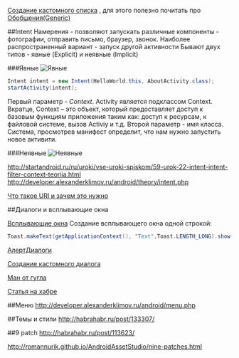 [Создание кастомного списка](http://habrahabr.ru/post/133575/) , для этого полезно почитать про [Обобщения(Generic)](http://developer.alexanderklimov.ru/android/java/generic.php)

##Intent
Намерения - позволяют запускать различные компоненты - фотографии, отправить письмо, браузер, звонок. Наиболее распространенный
вариант - запуск другой активности
Бывают двух типов - явные (Explicit) и неявные (Implicit)

###Явные
![Явные](https://lh4.googleusercontent.com/-zJcXjNOv0wk/Ton0Jh7sU4I/AAAAAAAAAa4/8j80xc1nbGM/s800/20111003_L0022_L_ExplicitIntent.jpg] "Явные")
```java
Intent intent = new Intent(HelloWorld.this, AboutActivity.class);
startActivity(intent);
```
Первый параметр - *Context*. Activity является подклассом Context. 
Вкратце, Context – это объект, который предоставляет доступ к базовым функциям приложения таким как: доступ к ресурсам, к файловой системе, вызов Activiy и т.д. 
Второй параметр - имя класса. Система, просмотрев манифест определит, что нам нужно запустить новое активити. 


###Неявные
![Неявные](https://lh4.googleusercontent.com/-uLJgLPXCzOg/Ton0Jjr0CZI/AAAAAAAAAa8/ThvAvfrju1g/s800/20111003_L0022_L_ImplicitIntent.jpg] "Неявные")


http://startandroid.ru/ru/uroki/vse-uroki-spiskom/59-urok-22-intent-intent-filter-context-teorija.html
http://developer.alexanderklimov.ru/android/theory/intent.php

[Что такое URI и зачем это нужно](http://startandroid.ru/ru/uroki/vse-uroki-spiskom/70-urok-31-zachem-u-intent-est-atribut-data-chto-takoe-uri-vyzyvaem-sistemnye-prilozhenija.html)

##Диалоги и всплывающие окна

[Всплывающие окна](http://developer.alexanderklimov.ru/android/toast.php)
Создание всплывающего окна одной строкой:
```java
Toast.makeText(getApplicationContext(), "Text",Toast.LENGTH_LONG).show();
```

[АлертДиалоги](http://developer.alexanderklimov.ru/android/alertdialog.php)

[Создание кастомного диалога](http://stackoverflow.com/questions/13341560/how-to-create-a-custom-dialog-box-in-android)

[Ман от гугла](http://developer.android.com/guide/topics/ui/dialogs.html)

[Статья на хабре](http://habrahabr.ru/post/166469/)

##Меню
http://developer.alexanderklimov.ru/android/menu.php

##Темы и стили
http://habrahabr.ru/post/133307/

##9 patch
http://habrahabr.ru/post/113623/

http://romannurik.github.io/AndroidAssetStudio/nine-patches.html
